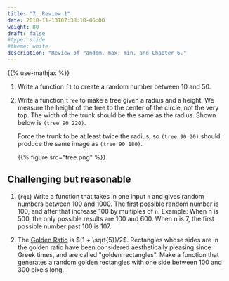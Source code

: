```yaml
---
title: "7. Review 1"
date: 2018-11-13T07:38:18-06:00
weight: 80
draft: false
#type: slide
#theme: white
description: "Review of random, max, min, and Chapter 6."
---
```


{{% use-mathjax %}}

1. Write a function `f1` to create a random number between 10 and 50.

2. Write a function `tree` to make a tree given a radius and a
   height. We measure the height of the tree to the center of the
   circle, not the very top. The width of the trunk should be the same
   as the radius. Shown below is `(tree 90 220)`. 

    Force the trunk to be at
   least twice the radius, so `(tree 90 20)` should produce the same
   image as `(tree 90 180)`.

    {{% figure src="tree.png" %}}


## Challenging but reasonable
1. (`rq1`) Write a function that takes in one input `n` and gives
random numbers between 100 and 1000. The first possible random number
is 100, and after that increase 100 by multiples of `n`. Example: When n
is 500, the only possible results are 100 and 600. When n is 7, the
first possible number past 100 is 107.

2. The [Golden Ratio](https://en.wikipedia.org/wiki/Golden_ratio) is
   $(1 + \sqrt{5})/2$. Rectangles whose sides are in the golden ratio
   have been considered aesthetically pleasing since Greek times, and
   are called "golden rectangles". Make
   a function that generates a random golden rectangles with one side
   between 100 and 300 pixels long.
   
   
